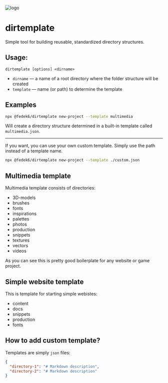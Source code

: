 ![logo](https://realhe.ro/img/logo.svg "Realhe.ro")

# dirtemplate

Simple tool for building reusable, standardized directory structures. 

## Usage:

```
dirtemplate [options] <dirname>
```

* `dirname` — a name of a root directory where the folder structure will be created
* `template` — name (or path) to determine the template

## Examples

```bash
npx @fedek6/dirtemplate new-project --template multimedia
```

Will create a directory structure determined in a built-in template called `multimedia.json`. 

---

If you want, you can use your own custom template. Simply use the path instead of a template name. 

```bash
npx @fedek6/dirtemplate new-project --template ./custom.json
```

## Multimedia template

Multimedia template consists of directories:

* 3D-models
* brushes
* fonts
* inspirations
* palettes
* photos
* production
* snippets
* textures
* vectors
* videos

As you can see this is pretty good boilerplate for any website or game project.

## Simple website template

This is template for starting simple webistes:

* content
* docs
* snippets
* production
* fonts

## How to add custom template?

Templates are simply `json` files:

```json
{
  "directory-1": "# Markdown description",
  "directory-2": "# Markdown description"
}

```